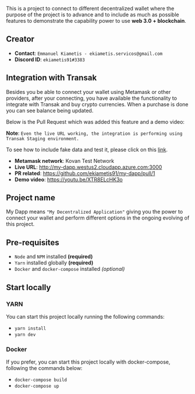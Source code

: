 This is a project to connect to different decentralized wallet where the purpose of the project is to advance and to include as much as possible features to demonstrate the capability power to use **web 3.0 + blockchain**.

## Creator

- **Contact**: `Emmanuel Kiametis - ekiametis.servicos@gmail.com`
- **Discord ID**: `ekiametis91#3383`

## Integration with Transak

Besides you be able to connect your wallet using Metamask or other providers, after your connecting, you have available the functionality to integrate with Transak and buy crypto currencies. When a purchase is done you can see balance being updated.

Below is the Pull Request which was added this feature and a demo video:

**Note**: `Even the live URL working, the integration is performing using Transak Staging environment.`

To see how to include fake data and test it, please click on this [link](https://transak.gitbook.io/transak-docs/quick-guides/testing-your-integration-and-customization-setup).

- **Metamask network**: Kovan Test Network
- **Live URL**: http://my-dapp.westus2.cloudapp.azure.com:3000
- **PR related**: https://github.com/ekiametis91/my-dapp/pull/1
- **Demo video**: https://youtu.be/XTR8ELcHK3o

## Project name

My Dapp means `"My Decentralized Application"` giving you the power to connect your wallet and perform different options in the ongoing evolving of this project.

## Pre-requisites

- `Node` and `NPM` installed **(required)**
- `Yarn` installed globally **(required)**
- `Docker` and `docker-compose` installed *(optional)*

## Start locally

### YARN

You can start this project locally running the following commands:

- `yarn install`
- `yarn dev`

### Docker

If you prefer, you can start this project locally with docker-compose, following the commands below:

- `docker-compose build`
- `docker-compose up`